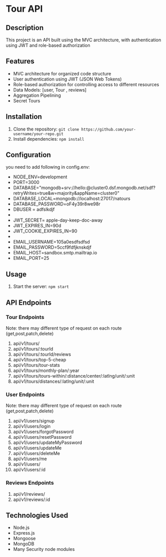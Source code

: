 # Tour API

## Description

This project is an API built using the MVC architecture, with authentication using JWT and role-based authorization

## Features

- MVC architecture for organized code structure
- User authentication using JWT (JSON Web Tokens)
- Role-based authorization for controlling access to different resources
- Data Models: [user, Tour , reviews]
- Aggregation Pipelining
- Secret Tours

## Installation

1. Clone the repository: `git clone https://github.com/your-username/your-repo.git`
2. Install dependencies: `npm install`

## Configuration

you need to add following in config.env:

- NODE_ENV=development
- PORT=3000
- DATABASE="mongodb+srv://hello:<PASSWORD>@cluster0.dsf.mongodb.net/sdf?retryWrites=true&w=majority&appName=cluster0"
- DATABASE_LOCAL=mongodb://localhost:27017/natours
- DATABASE_PASSWORD=oF4y39r8we98r
- DBUSER = adfslkdjf
-
- JWT_SECRET= apple-day-keep-doc-away
- JWT_EXPIRES_IN=90d
- JWT_COOKIE_EXPIRES_IN=90
-
- EMAIL_USERNAME=105a0esdfsdfsd
- EMAIL_PASSWORD=5ccf9fdfjknskdjf
- EMAIL_HOST=sandbox.smtp.mailtrap.io
- EMAIL_PORT=25

## Usage

1. Start the server: `npm start`

## API Endpoints

### Tour Endpoints

Note: there may different type of request on each route (get,post,patch,delete)

1. api/v1/tours/
2. api/v1/tours/:tourId
3. api/v1/tours/:tourId/reviews
4. api/v1/tours/top-5-cheap
5. api/v1/tours/tour-stats
6. api/v1/tours/monthly-plan/:year
7. api/v1/tours/tours-within/:distance/center/:latlng/unit/:unit
8. api/v1/tours/distances/:latlng/unit/:unit

### User Endpoints

Note: there may different type of request on each route (get,post,patch,delete)

1. api/v1/users/signup
2. api/v1/users/login
3. api/v1/users/forgotPassword
4. api/v1/users/resetPassword
5. api/v1/users/updateMyPassword
6. api/v1/users/updateMe
7. api/v1/users/deleteMe
8. api/v1/users/me
9. api/v1/users/
10. api/v1/users/:id

### Reviews Endpoints

1. api/v1/reviews/
2. api/v1/reviews/:id

## Technologies Used

- Node.js
- Express.js
- Mongoose
- MongoDB
- Many Security node modules
